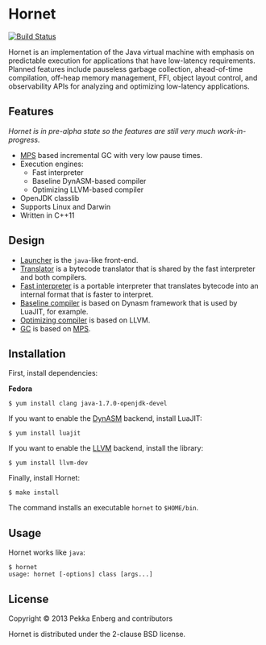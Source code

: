 # Hornet

[![Build Status](https://secure.travis-ci.org/penberg/hornet.png?branch=master)](http://travis-ci.org/penberg/hornet)

Hornet is an implementation of the Java virtual machine with emphasis on
predictable execution for applications that have low-latency requirements.
Planned features include pauseless garbage collection, ahead-of-time
compilation, off-heap memory management, FFI, object layout control, and
observability APIs for analyzing and optimizing low-latency applications.

## Features

_Hornet is in pre-alpha state so the features are still very much
work-in-progress._

* [MPS](http://www.ravenbrook.com/project/mps/) based incremental GC with very
  low pause times.
* Execution engines:
    * Fast interpreter
    * Baseline DynASM-based compiler
    * Optimizing LLVM-based compiler
* OpenJDK classlib
* Supports Linux and Darwin
* Written in C++11

## Design

* [Launcher](hornet.cc) is the ``java``-like front-end.
* [Translator](java/translator.cc) is a bytecode translator that is shared by
  the fast interpreter and both compilers.
* [Fast interpreter](java/interp.cc) is a portable interpreter that
  translates bytecode into an internal format that is faster to interpret.
* [Baseline compiler](java/dynasm.cc) is based on Dynasm framework that is used
  by LuaJIT, for example.
* [Optimizing compiler](java/llvm.cc) is based on LLVM.
* [GC](mps/mps.c) is based on [MPS](http://www.ravenbrook.com/project/mps/).

## Installation

First, install dependencies:

**Fedora**

```
$ yum install clang java-1.7.0-openjdk-devel
```

If you want to enable the [DynASM](http://luajit.org/dynasm.html) backend,
install LuaJIT:

```
$ yum install luajit
```

If you want to enable the [LLVM](http://llvm.org/) backend, install the
library:

```
$ yum install llvm-dev
```

Finally, install Hornet:

```
$ make install
```

The command installs an executable ``hornet`` to ``$HOME/bin``.

## Usage

Hornet works like ``java``:

```
$ hornet
usage: hornet [-options] class [args...]
```

## License

Copyright © 2013 Pekka Enberg and contributors

Hornet is distributed under the 2-clause BSD license.
